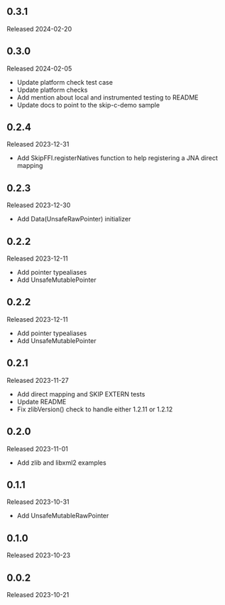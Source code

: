 ## 0.3.1

Released 2024-02-20


## 0.3.0

Released 2024-02-05

  - Update platform check test case
  - Update platform checks
  - Add mention about local and instrumented testing to README
  - Update docs to point to the skip-c-demo sample

## 0.2.4

Released 2023-12-31

  - Add SkipFFI.registerNatives function to help registering a JNA direct mapping

## 0.2.3

Released 2023-12-30

  - Add Data(UnsafeRawPointer) initializer

## 0.2.2

Released 2023-12-11

  - Add pointer typealiases
  - Add UnsafeMutablePointer

## 0.2.2

Released 2023-12-11

  - Add pointer typealiases
  - Add UnsafeMutablePointer

## 0.2.1

Released 2023-11-27

  - Add direct mapping and SKIP EXTERN tests
  - Update README
  - Fix zlibVersion() check to handle either 1.2.11 or 1.2.12

## 0.2.0

Released 2023-11-01

  - Add zlib and libxml2 examples

## 0.1.1

Released 2023-10-31

  - Add UnsafeMutableRawPointer

## 0.1.0

Released 2023-10-23


## 0.0.2

Released 2023-10-21


